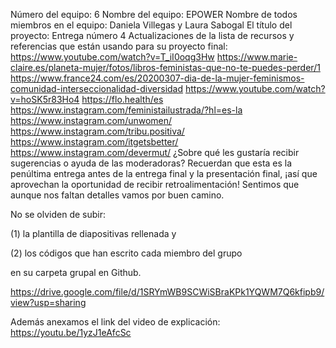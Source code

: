 Número del equipo: 6
Nombre del equipo: EPOWER
Nombre de todos miembros en el equipo: Daniela Villegas y Laura Sabogal
El título del proyecto: Entrega número 4
Actualizaciones de la lista de recursos y referencias que están usando para su proyecto final:
https://www.youtube.com/watch?v=T_iI0oqg3Hw
https://www.marie-claire.es/planeta-mujer/fotos/libros-feministas-que-no-te-puedes-perder/1
https://www.france24.com/es/20200307-dia-de-la-mujer-feminismos-comunidad-interseccionalidad-diversidad
https://www.youtube.com/watch?v=hoSK5r83Ho4
https://flo.health/es
https://www.instagram.com/feministailustrada/?hl=es-la
https://www.instagram.com/unwomen/
https://www.instagram.com/tribu.positiva/
https://www.instagram.com/itgetsbetter/
https://www.instagram.com/devermut/
¿Sobre qué les gustaría recibir sugerencias o ayuda de las moderadoras? Recuerdan que esta es la penúltima entrega antes de la entrega final y la presentación final, ¡así que aprovechan la oportunidad de recibir retroalimentación!
Sentimos que aunque nos faltan detalles vamos por buen camino.

No se olviden de subir:

(1) la plantilla de diapositivas rellenada y

(2) los códigos que han escrito cada miembro del grupo

en su carpeta grupal en Github.



https://drive.google.com/file/d/1SRYmWB9SCWiSBraKPk1YQWM7Q6kfipb9/view?usp=sharing



Además anexamos el link del video de explicación: https://youtu.be/1yzJ1eAfcSc
